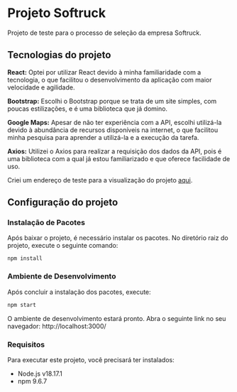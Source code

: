 # Projeto Softruck
Projeto de teste para o processo de seleção da empresa Softruck.

## Tecnologias do projeto
**React:** Optei por utilizar React devido à minha familiaridade com a tecnologia, o que facilitou o desenvolvimento da aplicação com maior velocidade e agilidade.

**Bootstrap:** Escolhi o Bootstrap porque se trata de um site simples, com poucas estilizações, e é uma biblioteca que já domino.

**Google Maps:** Apesar de não ter experiência com a API, escolhi utilizá-la devido à abundância de recursos disponíveis na internet, o que facilitou minha pesquisa para aprender a utilizá-la e a execução da tarefa.

**Axios:** Utilizei o Axios para realizar a requisição dos dados da API, pois é uma biblioteca com a qual já estou familiarizado e que oferece facilidade de uso.

Criei um endereço de teste para a visualização do projeto [aqui](https://samuel-silva.github.io/projeto-softruck/).

## Configuração do projeto
### Instalação de Pacotes

Após baixar o projeto, é necessário instalar os pacotes. No diretório raiz do projeto, execute o seguinte comando:

```shell
npm install
```

### Ambiente de Desenvolvimento

Após concluir a instalação dos pacotes, execute:

```javascript
npm start
```

O ambiente de desenvolvimento estará pronto. Abra o seguinte link no seu navegador: http://localhost:3000/

### Requisitos

Para executar este projeto, você precisará ter instalados:

- Node.js v18.17.1
- npm 9.6.7

